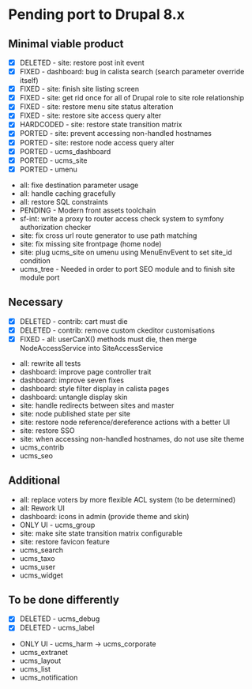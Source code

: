 # Pending port to Drupal 8.x

## Minimal viable product

 - [x] DELETED - site: restore post init event
 - [x] FIXED - dashboard: bug in calista search (search parameter override itself)
 - [x] FIXED - site: finish site listing screen
 - [x] FIXED - site: get rid once for all of Drupal role to site role relationship
 - [x] FIXED - site: restore menu site status alteration
 - [x] FIXED - site: restore site access query alter
 - [x] HARDCODED - site: restore state transition matrix
 - [x] PORTED - site: prevent accessing non-handled hostnames
 - [x] PORTED - site: restore node access query alter
 - [x] PORTED - ucms_dashboard
 - [x] PORTED - ucms_site
 - [x] PORTED - umenu
 - all: fixe destination parameter usage
 - all: handle caching gracefully
 - all: restore SQL constraints
 - PENDING - Modern front assets toolchain
 - sf-int: write a proxy to router access check system to symfony authorization checker
 - site: fix cross url route generator to use path matching
 - site: fix missing site frontpage (home node)
 - site: plug ucms_site on umenu using MenuEnvEvent to set site_id condition
 - ucms_tree - Needed in order to port SEO module and to finish site module port

## Necessary

 - [x] DELETED - contrib: cart must die
 - [x] DELETED - contrib: remove custom ckeditor customisations
 - [x] FIXED - all: userCanX() methods must die, then merge NodeAccessService into SiteAccessService
 - all: rewrite all tests
 - dashboard: improve page controller trait
 - dashboard: improve seven fixes
 - dashboard: style filter display in calista pages
 - dashboard: untangle display skin
 - site: handle redirects between sites and master
 - site: node published state per site
 - site: restore node reference/dereference actions with a better UI
 - site: restore SSO
 - site: when accessing non-handled hostnames, do not use site theme
 - ucms_contrib
 - ucms_seo

## Additional

 - all: replace voters by more flexible ACL system (to be determined)
 - all: Rework UI
 - dashboard: icons in admin (provide theme and skin)
 - ONLY UI - ucms_group
 - site: make site state transition matrix configurable
 - site: restore favicon feature
 - ucms_search
 - ucms_taxo
 - ucms_user
 - ucms_widget

## To be done differently

 - [x] DELETED - ucms_debug
 - [x] DELETED - ucms_label
 - ONLY UI - ucms_harm -> ucms_corporate
 - ucms_extranet
 - ucms_layout
 - ucms_list
 - ucms_notification
